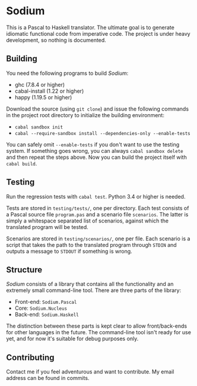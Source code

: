 # Sodium

This is a Pascal to Haskell translator. The ultimate goal is to generate
idiomatic functional code from imperative code. The project is under heavy
development, so nothing is documented.


## Building

You need the following programs to build *Sodium*:

* ghc (7.8.4 or higher)
* cabal-install (1.22 or higher)
* happy (1.19.5 or higher)

Download the source (using `git clone`) and issue the following commands in the
project root directory to initialize the building environment:

* `cabal sandbox init`
* `cabal --require-sandbox install --dependencies-only --enable-tests`

You can safely omit `--enable-tests` if you don't want to use the testing
system. If something goes wrong, you can always `cabal sandbox delete` and then
repeat the steps above. Now you can build the project itself with `cabal build`.


## Testing

Run the regression tests with `cabal test`. Python 3.4 or higher is needed.

Tests are stored in `testing/tests/`, one per directory. Each test consists of a
Pascal source file `program.pas` and a scenario file `scenarios`.  The latter is
simply a whitespace separated list of scenarios, against which the translated
program will be tested.

Scenarios are stored in `testing/scenarios/`, one per file. Each scenario is a
script that takes the path to the translated program through `STDIN` and outputs
a message to `STDOUT` if something is wrong.


## Structure

*Sodium* consists of a library that contains all the functionality and an
extremely small command-line tool. There are three parts of the library:

* Front-end: `Sodium.Pascal`
* Core: `Sodium.Nucleus`
* Back-end: `Sodium.Haskell`

The distinction between these parts is kept clear to allow front/back-ends for
other languages in the future. The command-line tool isn't ready for use yet,
and for now it's suitable for debug purposes only.


## Contributing

Contact me if you feel adventurous and want to contribute. My email address can
be found in commits.
